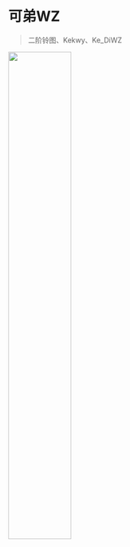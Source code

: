 # 可弟WZ

> 二阶铃图、Kekwy、Ke_DiWZ

<p>
<img width="50%" align="left" src="https://github-readme-stats.vercel.app/api?username=Kekwy&count_private=true&show_icons=true&theme=ambient_gradient"  alt=""/>
<!-- <img width="50%" align="left" src="https://stats.justsong.cn/api/leetcode?username=kekwy&cn_username=可弟WZ初号机"  alt=""/> -->
</p>
